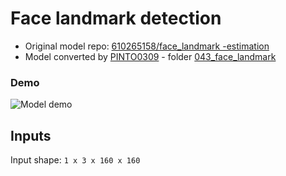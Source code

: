 # Face landmark detection

- Original model repo: [610265158/face_landmark -estimation](https://github.com/610265158/face_landmark)
- Model converted by [PINTO0309](https://github.com/PINTO0309) - folder [043_face_landmark](https://github.com/PINTO0309/PINTO_model_zoo/tree/main/043_face_landmark)

### Demo

![Model demo](https://user-images.githubusercontent.com/18037362/146679906-d7ecea5a-b0ac-4012-bcfb-bfe44ab91db4.gif)

## Inputs

Input shape: `1 x 3 x 160 x 160`
